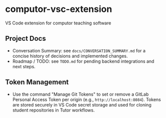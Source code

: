 # computor-vsc-extension

VS Code extension for computor teaching software

## Project Docs

- Conversation Summary: see `docs/CONVERSATION_SUMMARY.md` for a concise history of decisions and implemented changes.
- Roadmap / TODO: see `TODO.md` for pending backend integrations and next steps.

## Token Management

- Use the command "Manage Git Tokens" to set or remove a GitLab Personal Access Token per origin (e.g., `http://localhost:8084`). Tokens are stored securely in VS Code secret storage and used for cloning student repositories in Tutor workflows.
